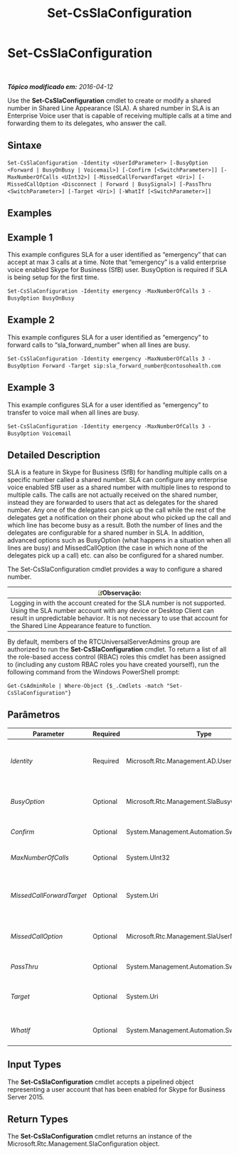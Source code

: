 ﻿---
title: Set-CsSlaConfiguration
TOCTitle: Set-CsSlaConfiguration
ms:assetid: e701759e-14e1-4017-b46c-3976eba3e561
ms:mtpsurl: https://technet.microsoft.com/pt-br/library/Mt703202(v=OCS.15)
ms:contentKeyID: 72851561
ms.date: 05/19/2016
mtps_version: v=OCS.15
ms.translationtype: HT
---

# Set-CsSlaConfiguration

 

_**Tópico modificado em:** 2016-04-12_

Use the **Set-CsSlaConfiguration** cmdlet to create or modify a shared number in Shared Line Appearance (SLA). A shared number in SLA is an Enterprise Voice user that is capable of receiving multiple calls at a time and forwarding them to its delegates, who answer the call.

## Sintaxe

    Set-CsSlaConfiguration -Identity <UserIdParameter> [-BusyOption <Forward | BusyOnBusy | Voicemail>] [-Confirm [<SwitchParameter>]] [-MaxNumberOfCalls <UInt32>] [-MissedCallForwardTarget <Uri>] [-MissedCallOption <Disconnect | Forward | BusySignal>] [-PassThru <SwitchParameter>] [-Target <Uri>] [-WhatIf [<SwitchParameter>]]

## Examples

## Example 1

This example configures SLA for a user identified as “emergency” that can accept at max 3 calls at a time. Note that “emergency” is a valid enterprise voice enabled Skype for Business (SfB) user. BusyOption is required if SLA is being setup for the first time.

    Set-CsSlaConfiguration -Identity emergency -MaxNumberOfCalls 3 -BusyOption BusyOnBusy

## Example 2

This example configures SLA for a user identified as “emergency” to forward calls to “sla\_forward\_number” when all lines are busy.

``` 
Set-CsSlaConfiguration -Identity emergency -MaxNumberOfCalls 3 -BusyOption Forward -Target sip:sla_forward_number@contosohealth.com  
```

## Example 3

This example configures SLA for a user identified as “emergency” to transfer to voice mail when all lines are busy.

    Set-CsSlaConfiguration -Identity emergency -MaxNumberOfCalls 3 -BusyOption Voicemail

## Detailed Description

SLA is a feature in Skype for Business (SfB) for handling multiple calls on a specific number called a shared number. SLA can configure any enterprise voice enabled SfB user as a shared number with multiple lines to respond to multiple calls. The calls are not actually received on the shared number, instead they are forwarded to users that act as delegates for the shared number. Any one of the delegates can pick up the call while the rest of the delegates get a notification on their phone about who picked up the call and which line has become busy as a result. Both the number of lines and the delegates are configurable for a shared number in SLA. In addition, advanced options such as BusyOption (what happens in a situation when all lines are busy) and MissedCallOption (the case in which none of the delegates pick up a call) etc. can also be configured for a shared number.

The Set-CsSlaConfiguration cmdlet provides a way to configure a shared number.

<table>
<thead>
<tr class="header">
<th><img src="images/Gg425756.note(OCS.15).gif" title="note" alt="note" />Observação:</th>
</tr>
</thead>
<tbody>
<tr class="odd">
<td>Logging in with the account created for the SLA number is not supported. Using the SLA number account with any device or Desktop Client can result in unpredictable behavior. It is not necessary to use that account for the Shared Line Appearance feature to function.</td>
</tr>
</tbody>
</table>


By default, members of the RTCUniversalServerAdmins group are authorized to run the **Set-CsSlaConfiguration** cmdlet. To return a list of all the role-based access control (RBAC) roles this cmdlet has been assigned to (including any custom RBAC roles you have created yourself), run the following command from the Windows PowerShell prompt:

    Get-CsAdminRole | Where-Object {$_.Cmdlets -match "Set-CsSlaConfiguration"}

## Parâmetros


<table>
<colgroup>
<col style="width: 25%" />
<col style="width: 25%" />
<col style="width: 25%" />
<col style="width: 25%" />
</colgroup>
<thead>
<tr class="header">
<th>Parameter</th>
<th>Required</th>
<th>Type</th>
<th>Description</th>
</tr>
</thead>
<tbody>
<tr class="odd">
<td><p><em>Identity</em></p></td>
<td><p>Required</p></td>
<td><p>Microsoft.Rtc.Management.AD.UserIdParameter</p></td>
<td><p>Indicates the identity of the Enterprise Voice user whose shared number information will be created or modified.</p>
<p>UNRESOLVED_TOKENBLOCK_VAL(PS_PD_User_Updated_Specification)</p></td>
</tr>
<tr class="even">
<td><p><em>BusyOption</em></p></td>
<td><p>Optional</p></td>
<td><p>Microsoft.Rtc.Management.SlaBusyOption</p></td>
<td><p>Specifies the action to take when all lines are busy. The valid values for the option are “Forward”, ”BusyOnBusy”, or “Voicemail”. The default is “BusyOnBusy”.</p></td>
</tr>
<tr class="odd">
<td><p><em>Confirm</em></p></td>
<td><p>Optional</p></td>
<td><p>System.Management.Automation.SwitchParameter</p></td>
<td><p>Solicita confirmação antes da execução do comando.</p></td>
</tr>
<tr class="even">
<td><p><em>MaxNumberOfCalls</em></p></td>
<td><p>Optional</p></td>
<td><p>System.UInt32</p></td>
<td><p>Specifies the maximum number of calls the shared number can receive.</p></td>
</tr>
<tr class="odd">
<td><p><em>MissedCallForwardTarget</em></p></td>
<td><p>Optional</p></td>
<td><p>System.Uri</p></td>
<td><p>Specifies the forwarding target if <em>MissedCallOption</em> is set to “Forward”. <em>MissedCallForwardTarget</em> should be set to a valid SIP Uri. If the PSTN number needs to be specified, it should be prefixed with “tel:”. For example, “tel:+2504395”.</p></td>
</tr>
<tr class="even">
<td><p><em>MissedCallOption</em></p></td>
<td><p>Optional</p></td>
<td><p>Microsoft.Rtc.Management.SlaUserMissedCallOption</p></td>
<td><p>Specifies the action to take when none of the delegates picks up the call. The valid values for the option are “Disconnect”, “Forward”, or “BusySignal”. The default is “Disconnect”.</p></td>
</tr>
<tr class="odd">
<td><p><em>PassThru</em></p></td>
<td><p>Optional</p></td>
<td><p>System.Management.Automation.SwitchParameter</p></td>
<td><p>UNRESOLVED_TOKEN_VAL(PS_PD_Passthru_Generic_CurrentObjects)</p></td>
</tr>
<tr class="even">
<td><p><em>Target</em></p></td>
<td><p>Optional</p></td>
<td><p>System.Uri</p></td>
<td><p>Specifies the forwarding target if <em>BusyOption</em> is set to “Forward”. <em>Target</em> should be set to a valid SIP Uri. If the PSTN number needs to be specified, it should be prefixed with “tel:”, “tel:+2504395”.</p></td>
</tr>
<tr class="odd">
<td><p><em>WhatIf</em></p></td>
<td><p>Optional</p></td>
<td><p>System.Management.Automation.SwitchParameter</p></td>
<td><p>Descreve o que aconteceria se o comando fosse executado sem ser executado de fato.</p></td>
</tr>
</tbody>
</table>


## Input Types

The **Set-CsSlaConfiguration** cmdlet accepts a pipelined object representing a user account that has been enabled for Skype for Business Server 2015.

## Return Types

The **Set-CsSlaConfiguration** cmdlet returns an instance of the Microsoft.Rtc.Management.SlaConfiguration object.

